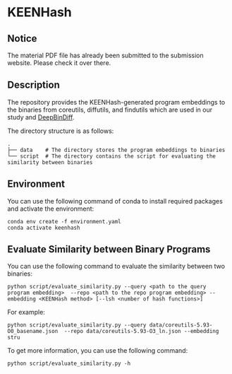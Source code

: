 # KEENHash
## Notice
The material PDF file has already been submitted to the submission website. Please check it over there.

## Description
The repository provides the KEENHash-generated program embeddings to the binaries from coreutils, diffutils, and findutils which are used in our study and [DeepBinDiff](https://github.com/yueduan/DeepBinDiff).

The directory structure is as follows:

```
.
├── data    # The directory stores the program embeddings to binaries
└── script  # The directory contains the script for evaluating the similarity between binaries
```

## Environment
You can use the following command of conda to install required packages and activate the environment:

```
conda env create -f environment.yaml
conda activate keenhash
```

## Evaluate Similarity between Binary Programs 

You can use the following command to evaluate the similarity between two binaries:

```
python script/evaluate_similarity.py --query <path to the query program embedding>  --repo <path to the repo program embedding> --embedding <KEENHash method> [--lsh <number of hash functions>]
```

For example:
```
python script/evaluate_similarity.py --query data/coreutils-5.93-O0_basename.json  --repo data/coreutils-5.93-O3_ln.json --embedding stru
```

To get more information, you can use the following command:
```
python script/evaluate_similarity.py -h
```
